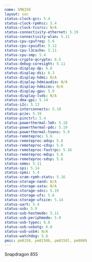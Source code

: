 ```yaml
---
name: SM8150
layout: soc
status-clock-gcc: 5.4
status-clock-rpmhcc: 5.4
status-clock-tcsrcc: N/A
status-connectivity-ethernet: 5.19
status-connectivity-wlan: 5.11
status-cpu-cpufreq: 5.6
status-cpu-cpuidle: 5.12
status-cpu-l3cache: 5.11
status-cpu-smp: 5.4
status-crypto-qcrypto: 6.5
status-debug-coresight: 5.11
status-display-dp: 6.8
status-display-dsi: 6.3
status-display-hdmi: N/A
status-display-hdmiaudio: N/A
status-display-hdmicec: N/A
status-display-gpu: 5.9
status-display-lvds: N/A
status-dma-gpi: 5.14
status-i2c: 5.13
status-interconnects: 5.10
status-pcie: 5.19
status-pinctrl: 5.4
status-powerthermal-lmh: 5.18
status-powerthermal-pdc: 5.19
status-powerthermal-tsens: 5.9
status-remoteproc: 5.6
status-remoteproc-adsp: 5.6
status-remoteproc-cdsp: 5.6
status-remoteproc-fastrpc: 5.16
status-remoteproc-mdsp: 5.6
status-remoteproc-sdsp: 5.6
status-smmu: 5.11
status-spi: 5.14
status-spmi: 5.4
status-sram-rpmh-stats: 5.16
status-storage-nand: N/A
status-storage-sata: N/A
status-storage-sdcc: 5.19
status-storage-ufs: 5.6
status-storage-ufsice: 5.14
status-uart: 5.4
status-usb: 5.9
status-usb-hostmode: 5.11
status-usb-periphmode: 5.9
status-usb-typec: 6.8
status-usb-usbotg: 6.8
status-usb-usb4: N/A
status-watchdog: 5.6
pmic: pm8150, pm8150b, pm8150l, pm8009
---
```

Snapdragon 855


